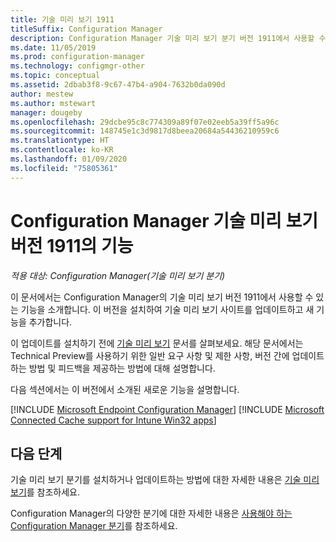 ```yaml
---
title: 기술 미리 보기 1911
titleSuffix: Configuration Manager
description: Configuration Manager 기술 미리 보기 분기 버전 1911에서 사용할 수 있는 새로운 기능에 대해 알아봅니다.
ms.date: 11/05/2019
ms.prod: configuration-manager
ms.technology: configmgr-other
ms.topic: conceptual
ms.assetid: 2dbab3f8-9c67-47b4-a904-7632b0da090d
author: mestew
ms.author: mstewart
manager: dougeby
ms.openlocfilehash: 29dcbe95c8c774309a89f07e02eeb5a39ff5a96c
ms.sourcegitcommit: 148745e1c3d9817d8beea20684a54436210959c6
ms.translationtype: HT
ms.contentlocale: ko-KR
ms.lasthandoff: 01/09/2020
ms.locfileid: "75805361"
---
```

# <a name="features-in-configuration-manager-technical-preview-version-1911"></a>Configuration Manager 기술 미리 보기 버전 1911의 기능

*적용 대상: Configuration Manager(기술 미리 보기 분기)*

이 문서에서는 Configuration Manager의 기술 미리 보기 버전 1911에서 사용할 수 있는 기능을 소개합니다. 이 버전을 설치하여 기술 미리 보기 사이트를 업데이트하고 새 기능을 추가합니다.

이 업데이트를 설치하기 전에 [기술 미리 보기](/sccm/core/get-started/technical-preview) 문서를 살펴보세요. 해당 문서에서는 Technical Preview를 사용하기 위한 일반 요구 사항 및 제한 사항, 버전 간에 업데이트하는 방법 및 피드백을 제공하는 방법에 대해 설명합니다.

다음 섹션에서는 이 버전에서 소개된 새로운 기능을 설명합니다.

<!-- [!INCLUDE [Example feature name](includes/1911/1234567.md)] -->

[!INCLUDE [Microsoft Endpoint Configuration Manager](includes/1911/4960084.md)]
[!INCLUDE [Microsoft Connected Cache support for Intune Win32 apps](includes/1911/5032900.md)]

<!--
## General known issues

[!INCLUDE [Hardware inventory reports](includes/1911/known-issue-osd.md)]
-->

## <a name="next-steps"></a>다음 단계

기술 미리 보기 분기를 설치하거나 업데이트하는 방법에 대한 자세한 내용은 [기술 미리 보기](/sccm/core/get-started/technical-preview)를 참조하세요.

Configuration Manager의 다양한 분기에 대한 자세한 내용은 [사용해야 하는 Configuration Manager 분기](/sccm/core/understand/which-branch-should-i-use)를 참조하세요.
